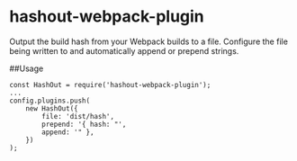 # hashout-webpack-plugin
Output the build hash from your Webpack builds to a file. 
Configure the file being written to and automatically append or prepend strings.

##Usage
```
const HashOut = require('hashout-webpack-plugin');
...
config.plugins.push(
    new HashOut({
        file: 'dist/hash',
        prepend: '{ hash: "',
        append: '" },
    })
);

```